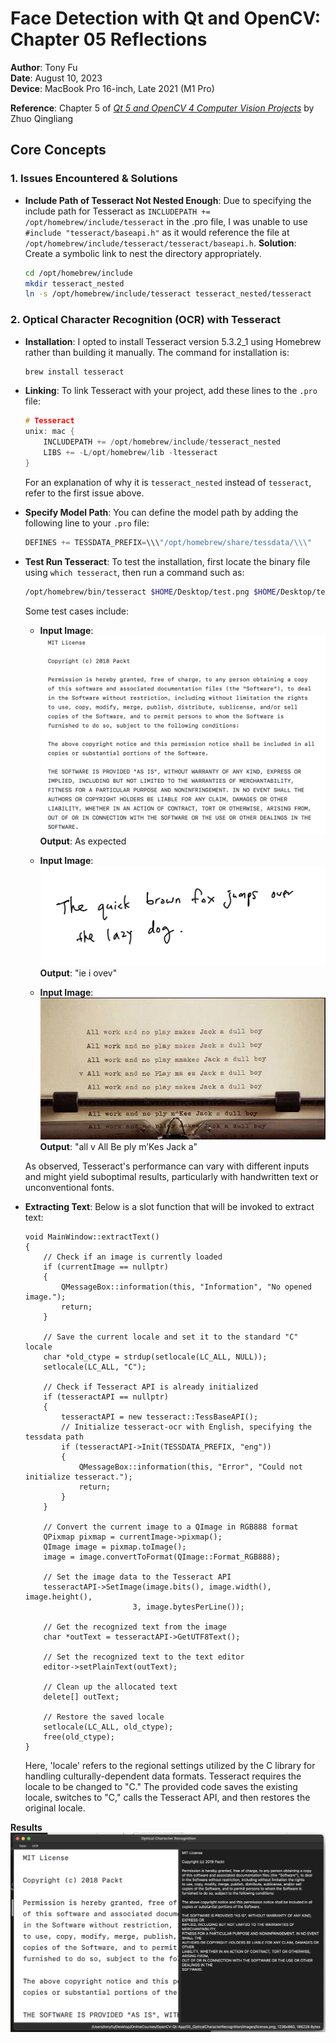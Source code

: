 # Face Detection with Qt and OpenCV: Chapter 05 Reflections

**Author**: Tony Fu  
**Date**: August 10, 2023  
**Device**: MacBook Pro 16-inch, Late 2021 (M1 Pro)  

**Reference**: Chapter 5 of [*Qt 5 and OpenCV 4 Computer Vision Projects*](https://github.com/PacktPublishing/Qt-5-and-OpenCV-4-Computer-Vision-Projects/tree/master) by Zhuo Qingliang

## Core Concepts

### 1. Issues Encountered & Solutions

- **Include Path of Tesseract Not Nested Enough**: Due to specifying the include path for Tesseract as `INCLUDEPATH += /opt/homebrew/include/tesseract` in the .pro file, I was unable to use `#include "tesseract/baseapi.h"` as it would reference the file at `/opt/homebrew/include/tesseract/tesseract/baseapi.h`.
    **Solution**: Create a symbolic link to nest the directory appropriately.
    ```bash
    cd /opt/homebrew/include
    mkdir tesseract_nested
    ln -s /opt/homebrew/include/tesseract tesseract_nested/tesseract
    ```

### 2. Optical Character Recognition (OCR) with Tesseract

- **Installation**: I opted to install Tesseract version 5.3.2_1 using Homebrew rather than building it manually. The command for installation is:
    ```bash
    brew install tesseract
    ```

- **Linking**: To link Tesseract with your project, add these lines to the `.pro` file:
    ```cpp
    # Tesseract
    unix: mac {
        INCLUDEPATH += /opt/homebrew/include/tesseract_nested
        LIBS += -L/opt/homebrew/lib -ltesseract
    }
    ```
    For an explanation of why it is `tesseract_nested` instead of `tesseract`, refer to the first issue above.

- **Specify Model Path**: You can define the model path by adding the following line to your `.pro` file:
    ```cpp
    DEFINES += TESSDATA_PREFIX=\\\"/opt/homebrew/share/tessdata/\\\"
    ```

- **Test Run Tesseract**: To test the installation, first locate the binary file using `which tesseract`, then run a command such as:
    ```bash
    /opt/homebrew/bin/tesseract $HOME/Desktop/test.png $HOME/Desktop/test.txt
    ```
  Some test cases include:

    * **Input Image**: ![license](images/license.png)
      **Output**: As expected

    * **Input Image**: ![handwritten](images/handwritten.jpg)
      **Output**: "ie i ovev"

    * **Input Image**: ![shining](images/shining.png)
      **Output**: "all v All Be ply m’Kes Jack a"

    As observed, Tesseract's performance can vary with different inputs and might yield suboptimal results, particularly with handwritten text or unconventional fonts.

- **Extracting Text**: Below is a slot function that will be invoked to extract text:
    ```
    void MainWindow::extractText()
    {
        // Check if an image is currently loaded
        if (currentImage == nullptr)
        {
            QMessageBox::information(this, "Information", "No opened image.");
            return;
        }

        // Save the current locale and set it to the standard "C" locale
        char *old_ctype = strdup(setlocale(LC_ALL, NULL));
        setlocale(LC_ALL, "C");

        // Check if Tesseract API is already initialized
        if (tesseractAPI == nullptr)
        {
            tesseractAPI = new tesseract::TessBaseAPI();
            // Initialize tesseract-ocr with English, specifying the tessdata path
            if (tesseractAPI->Init(TESSDATA_PREFIX, "eng"))
            {
                QMessageBox::information(this, "Error", "Could not initialize tesseract.");
                return;
            }
        }

        // Convert the current image to a QImage in RGB888 format
        QPixmap pixmap = currentImage->pixmap();
        QImage image = pixmap.toImage();
        image = image.convertToFormat(QImage::Format_RGB888);

        // Set the image data to the Tesseract API
        tesseractAPI->SetImage(image.bits(), image.width(), image.height(),
                            3, image.bytesPerLine());

        // Get the recognized text from the image
        char *outText = tesseractAPI->GetUTF8Text();

        // Set the recognized text to the text editor
        editor->setPlainText(outText);

        // Clean up the allocated text
        delete[] outText;

        // Restore the saved locale
        setlocale(LC_ALL, old_ctype);
        free(old_ctype);
    }
    ```
    Here, 'locale' refers to the regional settings utilized by the C library for handling culturally-dependent data formats. Tesseract requires the locale to be changed to "C." The provided code saves the existing locale, switches to "C," calls the Tesseract API, and then restores the original locale.

**Results** ![extract_text_example](images/extract_text_example.png)


